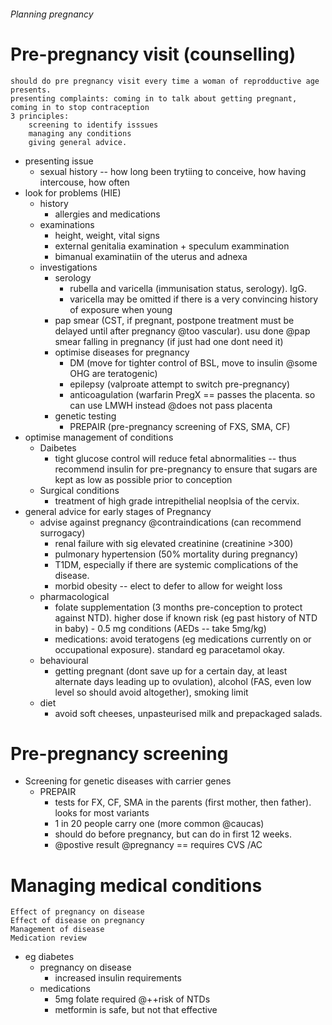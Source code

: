 ###### Planning pregnancy


# Pre-pregnancy visit (counselling)
    should do pre pregnancy visit every time a woman of reprodductive age presents. 
    presenting complaints: coming in to talk about getting pregnant, coming in to stop contraception
    3 principles:
        screening to identify isssues
        managing any conditions
        giving general advice.
- presenting issue
    + sexual history -- how long been trytiing to conceive, how having intercouse, how often
- look for problems (HIE)
    + history 
        * allergies and medications
    + examinations
        * height, weight, vital signs
        * external genitalia examination + speculum exammination
        * bimanual examinatiin of the uterus and adnexa
    + investigations
        * serology 
            - rubella and varicella (immunisation status, serology). IgG. 
            - varicella may be omitted if there is a very convincing history of exposure when young
        * pap smear (CST, if pregnant, postpone treatment must be delayed until after pregnancy @too vascular). usu done @pap smear falling in pregnancy (if just had one dont need it)
        * optimise diseases for pregnancy
            - DM (move for tighter control of BSL, move to insulin @some OHG are teratogenic)
            - epilepsy (valproate attempt to switch pre-pregnancy)
            - anticoagulation (warfarin PregX == passes the placenta. so can use LMWH instead @does not pass placenta
        * genetic testing
            - PREPAIR (pre-pregnancy screening of FXS, SMA, CF)
- optimise management of conditions
    + Daibetes
        * tight glucose control will reduce fetal abnormalities -- thus recommend insulin for pre-pregnancy to ensure that sugars are kept as low as possible prior to conception
    + Surgical conditions
        * treatment of high grade intrepithelial neoplsia of the cervix.
- general advice for early stages of Pregnancy
    + advise against pregnancy @contraindications (can recommend surrogacy)
        * renal failure with sig elevated creatinine (creatinine >300)
        * pulmonary hypertension (50% mortality during pregnancy)
        * T1DM, especially if there are systemic complications of the disease.
        * morbid obesity -- elect to defer to allow for weight loss
    + pharmacological
        * folate supplementation (3 months pre-conception to protect against NTD). higher dose if known risk (eg past history of NTD in baby) - 0.5 mg conditions (AEDs -- take 5mg/kg)
        * medications: avoid teratogens (eg medications currently on or occupational exposure). standard eg paracetamol okay. 
    + behavioural
        * getting pregnant (dont save up for a certain day, at least alternate days leading up to ovulation), alcohol (FAS, even low level so should avoid altogether), smoking limit
    + diet  
        * avoid soft cheeses, unpasteurised milk and prepackaged salads.

# Pre-pregnancy screening
- Screening for genetic diseases with carrier genes
    + PREPAIR
        * tests for FX, CF, SMA in the parents (first mother, then father). looks for most variants
        * 1 in 20 people carry one (more common @caucas)
        * should do before pregnancy, but can do in first 12 weeks.
        * @postive result @pregnancy == requires CVS /AC


# Managing medical conditions
    Effect of pregnancy on disease
    Effect of disease on pregnancy
    Management of disease
    Medication review
- eg diabetes
    + pregnancy on disease
        * increased insulin requirements
    + medications
        * 5mg folate required @++risk of NTDs
        * metformin is safe, but not that effective